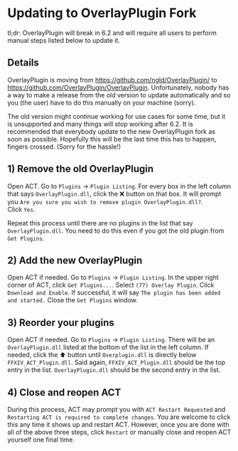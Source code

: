 # Updating to OverlayPlugin Fork

tl;dr: OverlayPlugin will break in 6.2 and will require all users to perform manual steps listed below to update it.

## Details

OverlayPlugin is moving from <https://github.com/ngld/OverlayPlugin/> to <https://github.com/OverlayPlugin/OverlayPlugin>.
Unfortunately, nobody has a way to make a release from the old version to update automatically and so you (the user) have to do this manually on your machine (sorry).

The old version might continue working for use cases for some time,
but it is unsupported and many things will stop working after 6.2.
It is recommended that everybody update to the new OverlayPlugin fork as soon as possible.
Hopefully this will be the last time this has to happen, fingers crossed.
(Sorry for the hassle!)

## 1) Remove the old OverlayPlugin

Open ACT.
Go to `Plugins` -> `Plugin Listing`.
For every box in the left column that says `OverlayPlugin.dll`, click the ❌ button on that box.
It will prompt you `Are you sure you wish to remove plugin OverlayPlugin.dll?`.  
Click `Yes`.

Repeat this process until there are no plugins in the list that say `OverlayPlugin.dll`.
You need to do this even if you got the old plugin from `Get Plugins`.

## 2) Add the new OverlayPlugin

Open ACT if needed.
Go to `Plugins` -> `Plugin Listing`. 
In the upper right corner of ACT, click `Get Plugins...`.
Select `(77) Overlay Plugin`.
Click `Download and Enable`.
If successful, it will say `The plugin has been added and started.`
Close the `Get Plugins` window.

## 3) Reorder your plugins

Open ACT if needed.
Go to `Plugins` -> `Plugin Listing`. 
There will be an `OverlayPlugin.dll` listed at the bottom of the list in the left column.
If needed, click the ⬆️ button until `Overplugin.dll` is directly below `FFXIV_ACT_Plugin.dll`.
Said again, `FFXIV_ACT_Plugin.dll` should be the top entry in the list.
`OverlayPlugin.dll` should be the second entry in the list.

## 4) Close and reopen ACT

During this process, ACT may prompt you with `ACT Restart Requested` and `Restarting ACT is required to complete changes`.
You are welcome to click this any time it shows up and restart ACT.
However, once you are done with all of the above three steps,
click `Restart` or manually close and reopen ACT yourself one final time.
